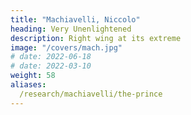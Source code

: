 ```yaml
---
title: "Machiavelli, Niccolo"
heading: Very Unenlightened
description: Right wing at its extreme
image: "/covers/mach.jpg"
# date: 2022-06-18                                                                        
# date: 2022-03-10
weight: 58
aliases:
  /research/machiavelli/the-prince
---
```

